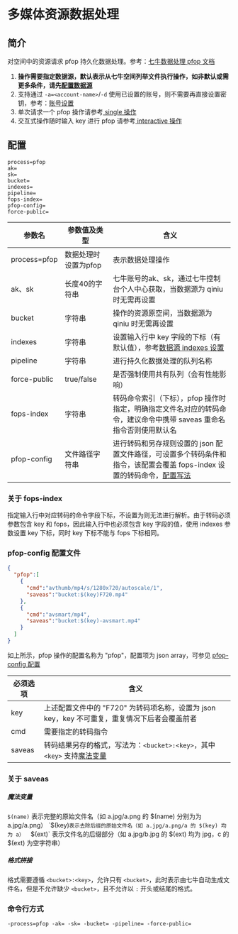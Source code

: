 # 多媒体资源数据处理

## 简介
对空间中的资源请求 pfop 持久化数据处理。参考：[七牛数据处理 pfop 文档](https://developer.qiniu.com/dora/manual/3686/pfop-directions-for-use)  
1. **操作需要指定数据源，默认表示从七牛空间列举文件执行操作，如非默认或需更多条件，请先[配置数据源](datasource.md)**  
2. 支持通过 `-a=<account-name>`/`-d` 使用已设置的账号，则不需要再直接设置密钥，参考：[账号设置](../README.md#账号设置)  
3. 单次请求一个 pfop 操作请参考[ single 操作](single.md)  
4. 交互式操作随时输入 key 进行 pfop 请参考[ interactive 操作](interactive.md)  

## 配置
```
process=pfop 
ak= 
sk= 
bucket=
indexes=
pipeline=
fops-index=
pfop-config=
force-public=
```  
|参数名|参数值及类型 | 含义|  
|-----|-------|-----|  
|process=pfop| 数据处理时设置为pfop| 表示数据处理操作|  
|ak、sk|长度40的字符串|七牛账号的ak、sk，通过七牛控制台个人中心获取，当数据源为 qiniu 时无需再设置|  
|bucket| 字符串| 操作的资源原空间，当数据源为 qiniu 时无需再设置|  
|indexes|字符串| 设置输入行中 key 字段的下标（有默认值），参考[数据源 indexes 设置](datasource.md#1-公共参数)|  
|pipeline| 字符串| 进行持久化数据处理的队列名称|  
|force-public| true/false| 是否强制使用共有队列（会有性能影响）|  
|fops-index| 字符串| 转码命令索引（下标），pfop 操作时指定，明确指定文件名对应的转码命令，建议命令中携带 saveas 重命名指令否则使用默认名|  
|pfop-config| 文件路径字符串| 进行转码和另存规则设置的 json 配置文件路径，可设置多个转码条件和指令，该配置会覆盖 fops-index 设置的转码命令，[配置写法](#pfop-config-配置文件)|  

### 关于 fops-index
指定输入行中对应转码的命令字段下标，不设置为则无法进行解析。由于转码必须参数包含 key 和 fops，因此输入行中也必须包含 key 字段的值，使用 indexes 
参数设置 key 下标，同时 key 下标不能与 fops 下标相同。  

### pfop-config 配置文件
```json
{
  "pfop":[
    {
      "cmd":"avthumb/mp4/s/1280x720/autoscale/1",
      "saveas":"bucket:$(key)F720.mp4"
    },
    {
      "cmd":"avsmart/mp4",
      "saveas":"bucket:$(key)-avsmart.mp4"
    }
  ]
}
```  
如上所示，pfop 操作的配置名称为 "pfop"，配置项为 json array，可参见 [pfop-config 配置](../resources/process.json)  

|必须选项|含义|  
|-----|-----|  
|key|上述配置文件中的 "F720" 为转码项名称，设置为 json key，key 不可重复，重复情况下后者会覆盖前者|  
|cmd| 需要指定的转码指令 |  
|saveas| 转码结果另存的格式，写法为：`<bucket>:<key>`，其中 `<key>` 支持[魔法变量](#魔法变量)|  

### 关于 saveas  
##### 魔法变量  
`$(name)` 表示完整的原始文件名（如 a.jpg/a.png 的 $(name) 分别为为 a.jpg/a.png）  
`$(key)` 表示去除后缀的原始文件名（如 a.jpg/a.png/a 的 $(key) 均为 a）  
`$(ext)` 表示文件名的后缀部分（如 a.jpg/b.jpg 的 $(ext) 均为 jpg，c 的 $(ext) 为空字符串）  
##### 格式拼接  
格式需要遵循 `<bucket>:<key>`，允许只有 `<bucket>`，此时表示由七牛自动生成文件名，但是不允许缺少 `<bucket>`，且不允许以 `:` 开头或结尾的格式。  

### 命令行方式
```
-process=pfop -ak= -sk= -bucket= -pipeline= -force-public=
```
